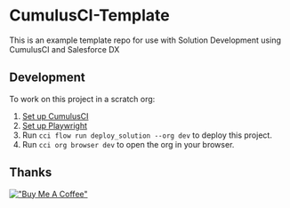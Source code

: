 # CumulusCI-Template

This is an example template repo for use with Solution Development using CumulusCI and Salesforce DX

## Development

To work on this project in a scratch org:

1. [Set up CumulusCI](https://cumulusci.readthedocs.io/en/latest/tutorial.html)
2. [Set up Playwright](https://cumulusci.readthedocs.io/en/latest/robot-playwright.html)
3. Run `cci flow run deploy_solution --org dev` to deploy this project.
4. Run `cci org browser dev` to open the org in your browser.

## Thanks

[!["Buy Me A Coffee"](https://www.buymeacoffee.com/assets/img/custom_images/orange_img.png)](https://www.buymeacoffee.com/gbraad)
